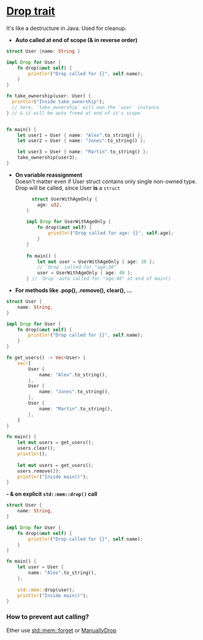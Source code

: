 # [Drop trait](https://doc.rust-lang.org/std/ops/trait.Drop.html)

It's like a destructure in Java. Used for cleanup.

- **Auto called at end of scope (& in reverse order)**
```rust
struct User {name: String }

impl Drop for User {
    fn drop(&mut self) {
        println!("Drop called for {}", self.name);
    }
}

fn take_ownership(user: User) {
  println!("Inside take_ownership");
  // here, `take_ownership` will own the `user` instance
} // & it will be auto freed at end of it's scope


fn main() {
    let user1 = User { name: "Alex".to_string() };
    let user2 = User { name: "Jones".to_string() };

    let user3 = User { name: "Martin".to_string() };
    take_ownership(user3);
}
```

- **On variable reassignment**  
Doesn't matter even if User struct contains only single non-owned type. Drop will be called, since User **is** a `struct`
  ```rust
        struct UserWithAgeOnly {
          age: u32,
      }
        
      impl Drop for UserWithAgeOnly {
          fn drop(&mut self) {
              println!("Drop called for age: {}", self.age);
          }
      }
        
      fn main() {
          let mut user = UserWithAgeOnly { age: 30 };
          // `Drop` called for "age:30"
          user = UserWithAgeOnly { age: 40 };
      } // `Drop` auto called for "age:40" at end of main()
  ```      

- **For methods like .pop(), .remove(), clear(), ...** 
```rust
struct User {
    name: String,
}

impl Drop for User {
    fn drop(&mut self) {
        println!("Drop called for {}", self.name);
    }
}

fn get_users() -> Vec<User> {
    vec![
        User {
            name: "Alex".to_string(),
        },
        User {
            name: "Jones".to_string(),
        },
        User {
            name: "Martin".to_string(),
        },
    ]
}

fn main() {
    let mut users = get_users();
    users.clear();
    println!();
    
    let mut users = get_users();
    users.remove(2);
    println!("Inside main()");
}
```
**- & on explicit `std::mem::drop()` call**
```rust
struct User {
    name: String,
}

impl Drop for User {
    fn drop(&mut self) {
        println!("Drop called for {}", self.name);
    }
}

fn main() {
    let user = User {
        name: "Alex".to_string(),
    };
    
    std::mem::drop(user);
    println!("Inside main()");
}
```

### How to prevent aut calling?
Ether use [std::mem::forget](https://doc.rust-lang.org/std/mem/fn.forget.html) or [ManuallyDrop](https://doc.rust-lang.org/std/mem/struct.ManuallyDrop.html)